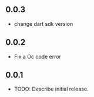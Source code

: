## 0.0.3
- change dart sdk version

## 0.0.2
- Fix a Oc code error

## 0.0.1

* TODO: Describe initial release.
